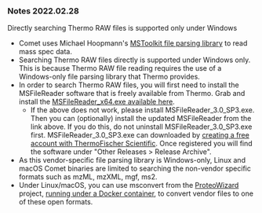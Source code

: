### Notes 2022.02.28

Directly searching Thermo RAW files is supported only under Windows

- Comet uses Michael Hoopmann's [MSToolkit file parsing library](https://github.com/mhoopmann/mstoolkit)
to read mass spec data.
- Searching Thermo RAW files directly is supported under Windows only. This is
because Thermo RAW file reading requires the use of a Windows-only file parsing
library that Thermo provides.
- In order to search Thermo RAW files, you will first need to install
the MSFileReader software that is freely available from Thermo.
Grab and install the [MSFileReader_x64.exe available here](https://github.com/thermofisherlsms/MSFileReader).
  - If the above does not work, please install MSFileReader_3.0_SP3.exe. Then you can (optionally) install the updated MSFileReader from the link above. If you do this, do not uninstall MSFileReader_3.0_SP3.exe first.  MSFileReader_3.0_SP3.exe can downloaded by [creating a free account with ThermoFischer Scientific](https://thermo.flexnetoperations.com/control/thmo/login). Once registered you will find the software under "Other Releases > Release Archive".
- As this vendor-specific file parsing library is Windows-only, Linux
and macOS Comet binaries are limited to searching the non-vendor specific
formats such as mzML, mzXML, mgf, ms2.
- Under Linux/macOS, you can use msconvert from the [ProteoWizard](https://proteowizard.sourceforge.io/) project,
[running under a Docker container](https://hub.docker.com/r/chambm/pwiz-skyline-i-agree-to-the-vendor-licenses),
to convert vendor files to one of these open formats.

